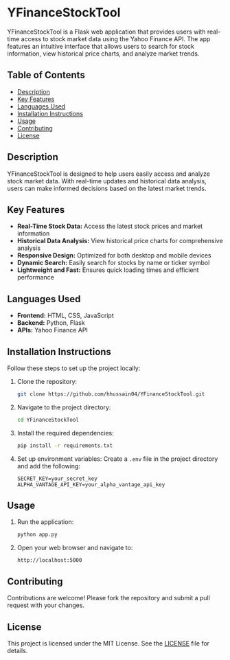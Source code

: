 # YFinanceStockTool

YFinanceStockTool is a Flask web application that provides users with real-time access to stock market data using the Yahoo Finance API. The app features an intuitive interface that allows users to search for stock information, view historical price charts, and analyze market trends.

## Table of Contents
- [Description](#description)
- [Key Features](#key-features)
- [Languages Used](#languages-used)
- [Installation Instructions](#installation-instructions)
- [Usage](#usage)
- [Contributing](#contributing)
- [License](#license)

## Description

YFinanceStockTool is designed to help users easily access and analyze stock market data. With real-time updates and historical data analysis, users can make informed decisions based on the latest market trends.

## Key Features

- **Real-Time Stock Data:** Access the latest stock prices and market information
- **Historical Data Analysis:** View historical price charts for comprehensive analysis
- **Responsive Design:** Optimized for both desktop and mobile devices
- **Dynamic Search:** Easily search for stocks by name or ticker symbol
- **Lightweight and Fast:** Ensures quick loading times and efficient performance

## Languages Used

- **Frontend:** HTML, CSS, JavaScript
- **Backend:** Python, Flask
- **APIs:** Yahoo Finance API

## Installation Instructions

Follow these steps to set up the project locally:

1. Clone the repository:
   ```bash
   git clone https://github.com/hhussain04/YFinanceStockTool.git
   ```

2. Navigate to the project directory:
   ```bash
   cd YFinanceStockTool
   ```

3. Install the required dependencies:
   ```bash
   pip install -r requirements.txt
   ```

4. Set up environment variables:
   Create a `.env` file in the project directory and add the following:
   ```
   SECRET_KEY=your_secret_key
   ALPHA_VANTAGE_API_KEY=your_alpha_vantage_api_key
   ```

## Usage

1. Run the application:
   ```bash
   python app.py
   ```

2. Open your web browser and navigate to:
   ```
   http://localhost:5000
   ```

## Contributing

Contributions are welcome! Please fork the repository and submit a pull request with your changes.

## License

This project is licensed under the MIT License. See the [LICENSE](LICENSE) file for details.
